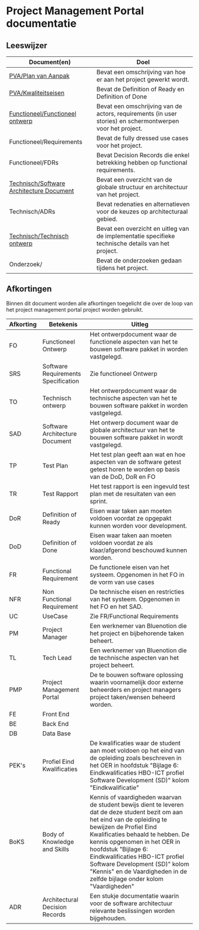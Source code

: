 # Project Management Portal documentatie

## Leeswijzer

| Document(en) | Doel |
|---|---|
| [PVA/Plan van Aanpak](./PVA/PlanVanAanpak.md) | Bevat een omschrijving van hoe er aan het project gewerkt wordt. |
| [PVA/Kwaliteitseisen](./PVA/kwaliteitseisen.md) | Bevat de Definition of Ready en Definition of Done |
| [Functioneel/Functioneel ontwerp](./Functioneel/FunctioneelOntwerp.md)  | Bevat een omschrijving van de actors, requirements (in user stories) en schermontwerpen voor het project. |
| Functioneel/Requirements | Bevat de fully dressed use cases voor het project.  |
| Functioneel/FDRs  | Bevat Decision Records die enkel betrekking hebben op functional requirements.  |
| [Technisch/Software Architecture Document](./Technisch/SoftwareArchitectureDocument.md)  | Bevat een overzicht van de globale structuur en architectuur van het project.  |
| Technisch/ADRs  | Bevat redenaties en alternatieven voor de keuzes op architecturaal gebied.  |
| [Technisch/Technisch ontwerp](./Technisch/TechnischOntwerp.md)  | Bevat een overzicht en uitleg van de implementatie specifieke technische details van het project.  |
| Onderzoek/  | Bevat de onderzoeken gedaan tijdens het project.  |

## Afkortingen

Binnen dit document worden alle afkortingen toegelicht die over de loop van het project management portal project worden gebruikt.

| Afkorting | Betekenis | Uitleg |
|---|---|---|
| FO | Functioneel Ontwerp | Het ontwerpdocument waar de functionele aspecten van het te bouwen software pakket in worden vastgelegd. |
| SRS | Software Requirements Specification | Zie functioneel Ontwerp |
| TO | Technisch ontwerp | Het ontwerpdocument waar de technische aspecten van het te bouwen software pakket in worden vastgelegd. |
| SAD | Software Architecture Document | Het ontwerp document waar de globale architectuur van het te bouwen software pakket in wordt vastgelegd. |
| TP | Test Plan | Het test plan geeft aan wat en hoe aspecten van de software getest getest horen te worden op basis van de DoD, DoR en FO |
| TR | Test Rapport | Het test rapport is een ingevuld test plan met de resultaten van een sprint. |
| DoR | Definition of Ready | Eisen waar taken aan moeten voldoen voordat ze opgepakt kunnen worden voor development. |
| DoD | Definition of Done | Eisen waar taken aan moeten voldoen voordat ze als klaar/afgerond beschouwd kunnen worden. |
| FR | Functional Requirement | De functionele eisen van het systeem. Opgenomen in het FO in de vorm van use cases |
| NFR | Non Functional Requirement | De technische eisen en restricties van het systeem. Opgenomen in het FO en het SAD. |
| UC | UseCase | Zie FR/Functional Requirements |
| PM | Project Manager | Een werknemer van Bluenotion die het project en bijbehorende taken beheert. |
| TL | Tech Lead | Een werknemer van Bluenotion die de technische aspecten van het project beheert. |
| PMP | Project Management Portal | De te bouwen software oplossing waarin voornamelijk door externe beheerders en project managers project taken/wensen beheerd worden. |
| FE | Front End |  |
| BE | Back End |  |
| DB | Data Base |  |
| PEK's | Profiel Eind Kwalificaties | De kwalificaties waar de student aan moet voldoen op het eind van de opleiding zoals beschreven in het OER in hoofdstuk "Bijlage 6: Eindkwalificaties HBO-ICT profiel Software Development (SD)" kolom "Eindkwalificatie" |
| BoKS | Body of Knowledge and Skills | Kennis of vaardigheden waarvan de student bewijs dient te leveren dat de deze student bezit om aan het eind van de opleiding te bewijzen de Profiel Eind Kwalificaties behaald te hebben. De kennis opgenomen in het OER in hoofdstuk "Bijlage 6: Eindkwalificaties HBO-ICT profiel Software Development (SD)" kolom "Kennis" en de Vaardigheden in de zelfde bijlage onder kolom "Vaardigheden" |
| ADR | Architectural Decision Records | Een stukje documentatie waarin voor de software architectuur relevante beslissingen worden bijgehouden. |
